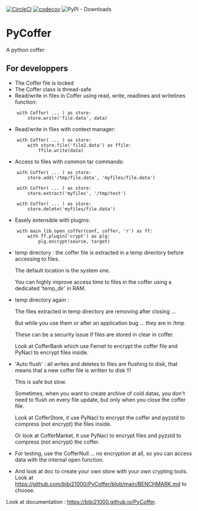 [![CircleCI](https://dl.circleci.com/status-badge/img/gh/bibi21000/PyCoffer/tree/main.svg?style=svg)](https://dl.circleci.com/status-badge/redirect/gh/bibi21000/PyCoffer/tree/main)
[![codecov](https://codecov.io/gh/bibi21000/PyCoffer/graph/badge.svg?token=4124GIOJAK)](https://codecov.io/gh/bibi21000/PyCoffer)
![PyPI - Downloads](https://img.shields.io/pypi/dm/pycoffer)

# PyCoffer

A python coffer


## For developpers

- The Coffer file is locked
- The Coffer class is thread-safe
- Read/write in files in Coffer using read, write, readlines and writelines function:

```
    with Coffer( ... ) as store:
        store.write('file.data', data)
```

- Read/write in files with context manager:

```
    with Coffer( ... ) as store:
        with store.file('file2.data') as ffile:
            ffile.write(data)
```

- Access to files with common tar commands:

```
    with Coffer( ... ) as store:
        store.add('/tmp/file.data', 'myfiles/file.data')

    with Coffer( ... ) as store:
        store.extract('myfiles', '/tmp/test')

    with Coffer( ... ) as store:
        store.delete('myfiles/file.data')
```

- Easely extensible with plugins:

```
    with main_lib.open_coffer(conf, coffer, 'r') as ff:
        with ff.plugin('crypt') as plg:
            plg.encrypt(source, target)
```

- temp directory : the coffer file is extracted in a temp directory
  before accessing to files.

  The default location is the system one.

  You can highly improve access time to files in the coffer using a dedicated 'temp_dir' in RAM.

- temp directory again :

  The files extracted in temp directory are removing after closing ...

  But while you use them or after an application bug ... they are in /tmp

  These can be a security issue if files are stored in clear in coffer.

  Look at CofferBank which use Fernet to encrypt the coffer file and PyNacl
  to encrypt files inside.

- 'Auto flush' : all writes and deletes to files are flushing to disk,
  that means that a new coffer file is written to disk !!!

  This is safe but slow.

  Sometimes, when you want to create archive of cold datas, you don't need
  to flush on every file update, but only when you close the coffer file.

  Look at CofferStore, it use PyNacl to encrypt the coffer and pyzstd to
  compress (not encrypt) the files inside.

  Or look at CofferMarket, it use PyNacl to encrypt files and pyzstd to
  compress (not encrypt) the coffer.

- For testing, use the CofferNull ... no encryption at all, so you can access
  data with the internal open function.

- And look at doc to create your own store with your own crypting tools.
  Look at https://github.com/bibi21000/PyCoffer/blob/main/BENCHMARK.md to
  choose.

Look at documentation : https://bibi21000.github.io/PyCoffer.

